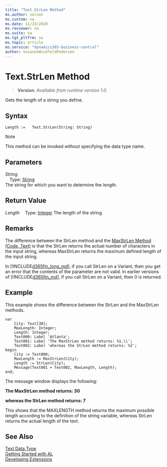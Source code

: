 ```yaml
---
title: "Text.StrLen Method"
ms.author: solsen
ms.custom: na
ms.date: 11/23/2020
ms.reviewer: na
ms.suite: na
ms.tgt_pltfrm: na
ms.topic: article
ms.service: "dynamics365-business-central"
author: SusanneWindfeldPedersen
---
```

[//]: # (START>DO_NOT_EDIT)
[//]: # (IMPORTANT:Do not edit any of the content between here and the END>DO_NOT_EDIT.)
[//]: # (Any modifications should be made in the .xml files in the ModernDev repo.)
# Text.StrLen Method
> **Version**: _Available from runtime version 1.0._

Gets the length of a string you define.


## Syntax
```
Length :=   Text.StrLen(String: String)
```
> [!NOTE]
> This method can be invoked without specifying the data type name.
## Parameters
*String*  
&emsp;Type: [String](../string/string-data-type.md)  
The string for which you want to determine the length.  


## Return Value
*Length*
&emsp;Type: [Integer](../integer/integer-data-type.md)
The length of the string.


[//]: # (IMPORTANT: END>DO_NOT_EDIT)

## Remarks  
 The difference between the StrLen method and the [MaxStrLen Method \(Code, Text\)](../../methods/devenv-maxstrlen-method-code-text.md) is that the StrLen returns the actual number of characters in the input string, whereas MaxStrLen returns the maximum defined length of the input string.  
  
 In [!INCLUDE[d365fin_long_md](../../includes/d365fin_long_md.md)], if you call StrLen on a Variant, then you get an error that the contents of the parameter are not valid. In earlier versions of [!INCLUDE[d365fin_md](../../includes/d365fin_md.md)], if you call StrLen on a Variant, then 0 is returned.  
  
## Example  
 This example shows the difference between the StrLen and the MaxStrLen methods.  
  
```  
var
    City: Text[30];
    MaxLength: Integer;
    Length: Integer;
    Text000: Label 'Atlanta';
    Text001: Label 'The MaxStrLen method returns: %1,\\';
    Text002: Label 'whereas the StrLen method returns: %2';
begin
    City := Text000;  
    MaxLength := MaxStrLen(City);  
    Length := StrLen(City);  
    Message(Text001 + Text002, MaxLength, Length);  
end;
```  
  
 The message window displays the following:  
  
 **The MaxStrLen method returns: 30**  
  
 **whereas the StrLen method returns: 7**  
  
 This shows that the MAXLENGTH method returns the maximum possible length according to the definition of the string variable, whereas StrLen returns the actual length of the text.  
  

## See Also
[Text Data Type](text-data-type.md)  
[Getting Started with AL](../../devenv-get-started.md)  
[Developing Extensions](../../devenv-dev-overview.md)